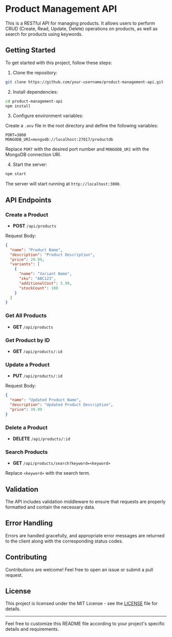 # Product Management API

This is a RESTful API for managing products. It allows users to perform CRUD (Create, Read, Update, Delete) operations on products, as well as search for products using keywords.

## Getting Started

To get started with this project, follow these steps:

1. Clone the repository:

```bash
git clone https://github.com/your-username/product-management-api.git
```

2. Install dependencies:

```bash
cd product-management-api
npm install
```

3. Configure environment variables:

Create a `.env` file in the root directory and define the following variables:

```
PORT=3000
MONGODB_URI=mongodb://localhost:27017/productdb
```

Replace `PORT` with the desired port number and `MONGODB_URI` with the MongoDB connection URI.

4. Start the server:

```bash
npm start
```

The server will start running at `http://localhost:3000`.

## API Endpoints

### Create a Product

- **POST** `/api/products`

Request Body:
```json
{
  "name": "Product Name",
  "description": "Product Description",
  "price": 29.99,
  "variants": [
    {
      "name": "Variant Name",
      "sku": "ABC123",
      "additionalCost": 5.99,
      "stockCount": 100
    }
  ]
}
```

### Get All Products

- **GET** `/api/products`

### Get Product by ID

- **GET** `/api/products/:id`

### Update a Product

- **PUT** `/api/products/:id`

Request Body:
```json
{
  "name": "Updated Product Name",
  "description": "Updated Product Description",
  "price": 39.99
}
```

### Delete a Product

- **DELETE** `/api/products/:id`

### Search Products

- **GET** `/api/products/search?keyword=<keyword>`

Replace `<keyword>` with the search term.

## Validation

The API includes validation middleware to ensure that requests are properly formatted and contain the necessary data.

## Error Handling

Errors are handled gracefully, and appropriate error messages are returned to the client along with the corresponding status codes.

## Contributing

Contributions are welcome! Feel free to open an issue or submit a pull request.

## License

This project is licensed under the MIT License - see the [LICENSE](LICENSE) file for details.

---

Feel free to customize this README file according to your project's specific details and requirements.
